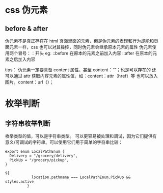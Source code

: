 # css 伪元素

## before & after

伪元素不是真正存在在 html 页面里面的元素，但是伪元素的表现和行为却能和页面元素一样，css 也可以对其操控，同时伪元素会继承原本元素的属性
伪元素使用两个冒号：：开头
eg:
::before 在原本的元素之前加入内容
::after 在原本的元素之后加入内容

tips：
伪元素一定要具备 content 属性，甚至 content：“”；也是可以存在的
还可以通过 attr 获取内容元素的属性值，如：content：attr（href）等
也可以放入图片，content：url（）；

# 枚举判断

## 字符串枚举判断

枚举类型的值，可以是字符串类型。
可以更容易被处理和调试，因为它们提供有意义/可调试的字符串。可以使用它们用于简单的字符串比较：

```
export enum LocalPathEnum {
  Delivery = "/grocery/delivery",
  PickUp = "/grocery/pickup",
}

```

```
${
            location.pathname === LocalPathEnum.PickUp && styles.active
          }
```
